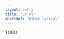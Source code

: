 ```yaml
---
layout: entry
title: "LY-ol"
shortdef: "Other lyrical"
---
```


TODO

<!-- details -->

<!-- START GENERATED SCREENSHOT GALLERY -->
<!-- END GENERATED SCREENSHOT GALLERY -->
